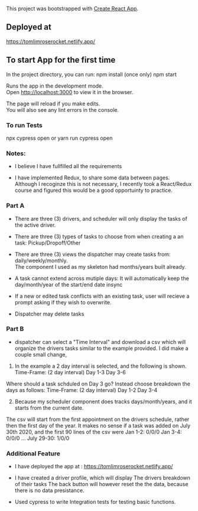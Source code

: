 This project was bootstrapped with [Create React App](https://github.com/facebook/create-react-app).

## Deployed at
https://tomlimroserocket.netlify.app/


## To start App for the first time

In the project directory, you can run:
npm install (once only)
npm start

Runs the app in the development mode.<br />
Open [http://localhost:3000](http://localhost:3000) to view it in the browser.

The page will reload if you make edits.<br />
You will also see any lint errors in the console.


### To run Tests
npx cypress open
or
yarn run cypress open



### Notes:
- I believe I have fullfilled all the requirements 

- I have implemented Redux, to share some data between pages.  Although I recoginze this is not necessary, I recently took a React/Redux course and figured this would be a good opportuinty to practice. 

### Part A
- There are three (3) drivers, and scheduler will only display the tasks of the active driver.

- There are three (3) types of tasks to choose from when creating a an task: Pickup/Dropoff/Other

- There are three (3) views the dispatcher may create tasks from: daily/weekly/monthly.  
The component I used as my skeleton had months/years built already.

- A task cannot extend across mutiple days: It will automatically keep the day/month/year of the start/end date insync

- If a new or edited task conflicts with an existing task, user will recieve a prompt asking if they wish to overwrite.

- Dispatcher may delete tasks

### Part B

- dispatcher can select a "Time Interval" and download a csv which will organize the drivers tasks similar to the example provided.
I did make a couple small change, 

1) In the example a 2 day interval is selected, and the following is shown.  
Time-Frame:  (2 day interval)
Day 1-3
Day 3-6

Where should a task schduled on Day 3 go?  Instead choose breakdown the days as follows:
Time-Frame:  (2 day interval)
Day 1-2
Day 3-4

2) Because my scheduler component does tracks days/month/years, and it starts from the current date.

The csv will start from the first appointment on the drivers schedule, rather then the first day of the year.  It makes no sense if a task was added on July 30th 2020, and the first 90 lines of the csv were 
Jan 1-2: 0/0/0
Jan 3-4: 0/0/0
...
July 29-30: 1/0/0

### Additional Feature

- I have deployed the app at : https://tomlimroserocket.netlify.app/

- I have created a driver profile, which will display The drivers breakdown of their tasks
The back button will however reset the the data, because there is no data presistance. 

- Used cypress to write Integration tests for testing basic functions.

